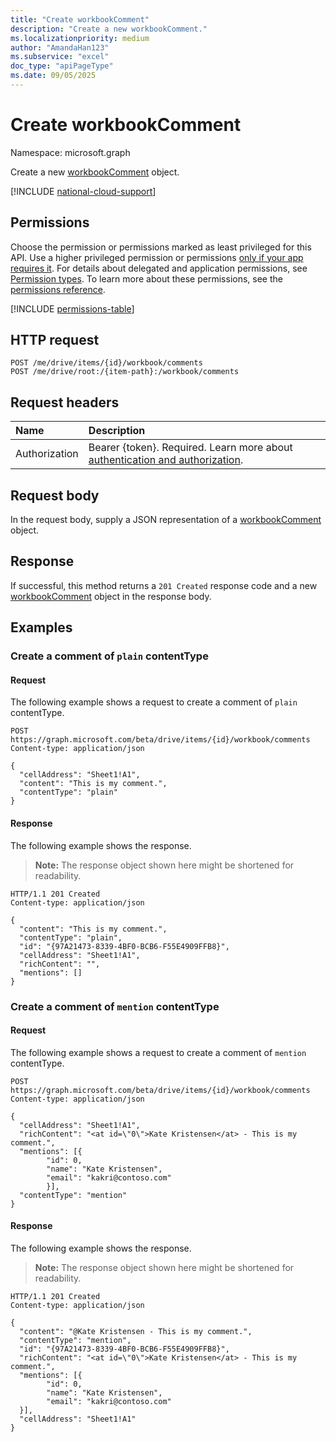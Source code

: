 ```yaml
---
title: "Create workbookComment"
description: "Create a new workbookComment."
ms.localizationpriority: medium
author: "AmandaHan123"
ms.subservice: "excel"
doc_type: "apiPageType"
ms.date: 09/05/2025
---
```


# Create workbookComment

Namespace: microsoft.graph

Create a new [workbookComment](../resources/workbookcomment.md) object.

[!INCLUDE [national-cloud-support](../../includes/global-us.md)]

## Permissions

Choose the permission or permissions marked as least privileged for this API. Use a higher privileged permission or permissions [only if your app requires it](/graph/permissions-overview#best-practices-for-using-microsoft-graph-permissions). For details about delegated and application permissions, see [Permission types](/graph/permissions-overview#permission-types). To learn more about these permissions, see the [permissions reference](/graph/permissions-reference).

<!-- { "blockType": "permissions", "name": "workbookcomment-post-comments" } -->
[!INCLUDE [permissions-table](../includes/permissions/workbookcomment-post-comments-permissions.md)]

## HTTP request

<!-- { "blockType": "ignored" } -->

```http
POST /me/drive/items/{id}/workbook/comments
POST /me/drive/root:/{item-path}:/workbook/comments
```

## Request headers

| Name          | Description   |
|:--------------|:--------------|
|Authorization|Bearer {token}. Required. Learn more about [authentication and authorization](/graph/auth/auth-concepts).|

## Request body

In the request body, supply a JSON representation of a [workbookComment](../resources/workbookcomment.md) object.

## Response

If successful, this method returns a `201 Created` response code and a new [workbookComment](../resources/workbookcomment.md) object in the response body.

## Examples

### Create a comment of `plain` contentType

#### Request

The following example shows a request to create a comment of `plain` contentType.

<!-- {
  "blockType": "request",
  "name": "create_workbookcomment_from_workbook"
}-->

```http
POST https://graph.microsoft.com/beta/drive/items/{id}/workbook/comments
Content-type: application/json

{
  "cellAddress": "Sheet1!A1",
  "content": "This is my comment.",
  "contentType": "plain"
}
```

#### Response

The following example shows the response.

> **Note:** The response object shown here might be shortened for readability.

<!-- {
  "blockType": "response",
  "truncated": true,
  "@odata.type": "microsoft.graph.workbookComment"
} -->

```http
HTTP/1.1 201 Created
Content-type: application/json

{
  "content": "This is my comment.",
  "contentType": "plain",
  "id": "{97A21473-8339-4BF0-BCB6-F55E4909FFB8}",
  "cellAddress": "Sheet1!A1",
  "richContent": "",
  "mentions": []
}
```

### Create a comment of `mention` contentType

#### Request

The following example shows a request to create a comment of `mention` contentType.

<!-- {
  "blockType": "request",
  "name": "create_workbookcomment_from_workbook_mention"
}-->

```http
POST https://graph.microsoft.com/beta/drive/items/{id}/workbook/comments
Content-type: application/json

{
  "cellAddress": "Sheet1!A1",
  "richContent": "<at id=\"0\">Kate Kristensen</at> - This is my comment.",
  "mentions": [{
        "id": 0,
        "name": "Kate Kristensen",
        "email": "kakri@contoso.com"
        }],
  "contentType": "mention"
}
```

#### Response

The following example shows the response.

> **Note:** The response object shown here might be shortened for readability.

<!-- {
  "blockType": "response",
  "truncated": true,
  "@odata.type": "microsoft.graph.workbookComment"
} -->

```http
HTTP/1.1 201 Created
Content-type: application/json

{
  "content": "@Kate Kristensen - This is my comment.",
  "contentType": "mention",
  "id": "{97A21473-8339-4BF0-BCB6-F55E4909FFB8}",
  "richContent": "<at id=\"0\">Kate Kristensen</at> - This is my comment.",
  "mentions": [{
        "id": 0,
        "name": "Kate Kristensen",
        "email": "kakri@contoso.com"
  }],
  "cellAddress": "Sheet1!A1"
}
```

<!-- uuid: 16cd6b66-4b1a-43a1-adaf-3a886856ed98
2019-02-04 14:57:30 UTC -->
<!-- {
  "type": "#page.annotation",
  "description": "Create workbookComment",
  "keywords": "",
  "section": "documentation",
  "tocPath": ""
}-->


